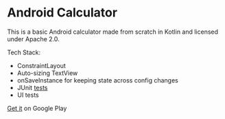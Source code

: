# Android Calculator

This is a basic Android calculator made from scratch in Kotlin and licensed under Apache 2.0.

Tech Stack:

* ConstraintLayout
* Auto-sizing TextView
* onSaveInstance for keeping state across config changes
* JUnit [tests](https://github.com/spike/Calculator/blob/master/app/src/test/java/com/calculator/calc/CalculationUnitTest.kt)
* UI tests

[Get it](https://play.google.com/store/apps/details?id=com.calculator.calc) on Google Play
